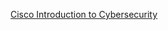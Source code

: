 [Cisco Introduction to Cybersecurity](https://www.credly.com/badges/52c70420-f51a-47f4-8a18-aac19268ace0)